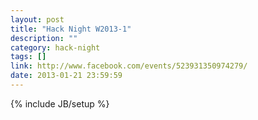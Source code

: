 ```yaml
---
layout: post
title: "Hack Night W2013-1"
description: ""
category: hack-night
tags: []
link: http://www.facebook.com/events/523931350974279/
date: 2013-01-21 23:59:59
---
```

{% include JB/setup %}
